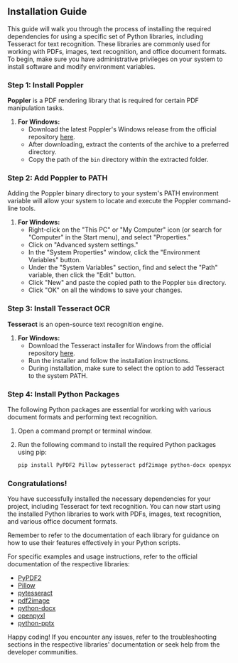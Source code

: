 ## Installation Guide

This guide will walk you through the process of installing the required dependencies for using a specific set of Python libraries, including Tesseract for text recognition. These libraries are commonly used for working with PDFs, images, text recognition, and office document formats. To begin, make sure you have administrative privileges on your system to install software and modify environment variables.

### Step 1: Install Poppler

**Poppler** is a PDF rendering library that is required for certain PDF manipulation tasks.

1. **For Windows:**
   - Download the latest Poppler's Windows release from the official repository [here](https://github.com/oschwartz10612/poppler-windows/releases/tag/v21.03.0).
   - After downloading, extract the contents of the archive to a preferred directory.
   - Copy the path of the `bin` directory within the extracted folder.

### Step 2: Add Poppler to PATH

Adding the Poppler binary directory to your system's PATH environment variable will allow your system to locate and execute the Poppler command-line tools.

1. **For Windows:**
   - Right-click on the "This PC" or "My Computer" icon (or search for "Computer" in the Start menu), and select "Properties."
   - Click on "Advanced system settings."
   - In the "System Properties" window, click the "Environment Variables" button.
   - Under the "System Variables" section, find and select the "Path" variable, then click the "Edit" button.
   - Click "New" and paste the copied path to the Poppler `bin` directory.
   - Click "OK" on all the windows to save your changes.

### Step 3: Install Tesseract OCR

**Tesseract** is an open-source text recognition engine.

1. **For Windows:**
   - Download the Tesseract installer for Windows from the official repository [here](https://github.com/UB-Mannheim/tesseract/wiki).
   - Run the installer and follow the installation instructions.
   - During installation, make sure to select the option to add Tesseract to the system PATH.

### Step 4: Install Python Packages

The following Python packages are essential for working with various document formats and performing text recognition.

1. Open a command prompt or terminal window.

2. Run the following command to install the required Python packages using pip:

   ```bash
   pip install PyPDF2 Pillow pytesseract pdf2image python-docx openpyxl python-pptx
   ```

### Congratulations!

You have successfully installed the necessary dependencies for your project, including Tesseract for text recognition. You can now start using the installed Python libraries to work with PDFs, images, text recognition, and various office document formats.

Remember to refer to the documentation of each library for guidance on how to use their features effectively in your Python scripts.

For specific examples and usage instructions, refer to the official documentation of the respective libraries:
- [PyPDF2](https://pythonhosted.org/PyPDF2/)
- [Pillow](https://pillow.readthedocs.io/en/stable/index.html)
- [pytesseract](https://github.com/madmaze/pytesseract)
- [pdf2image](https://github.com/Belval/pdf2image)
- [python-docx](https://python-docx.readthedocs.io/en/latest/)
- [openpyxl](https://openpyxl.readthedocs.io/en/stable/)
- [python-pptx](https://python-pptx.readthedocs.io/en/latest/)

Happy coding! If you encounter any issues, refer to the troubleshooting sections in the respective libraries' documentation or seek help from the developer communities.
